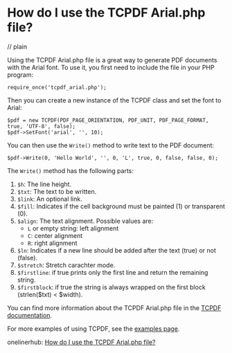 # How do I use the TCPDF Arial.php file?
// plain

Using the TCPDF Arial.php file is a great way to generate PDF documents with the Arial font. To use it, you first need to include the file in your PHP program:

```
require_once('tcpdf_arial.php');
```

Then you can create a new instance of the TCPDF class and set the font to Arial:

```
$pdf = new TCPDF(PDF_PAGE_ORIENTATION, PDF_UNIT, PDF_PAGE_FORMAT, true, 'UTF-8', false);
$pdf->SetFont('arial', '', 10);
```

You can then use the `Write()` method to write text to the PDF document:

```
$pdf->Write(0, 'Hello World', '', 0, 'L', true, 0, false, false, 0);
```

The `Write()` method has the following parts:

1. `$h`: The line height.
2. `$txt`: The text to be written.
3. `$link`: An optional link.
4. `$fill`: Indicates if the cell background must be painted (1) or transparent (0).
5. `$align`: The text alignment. Possible values are:
    * `L` or empty string: left alignment
    * `C`: center alignment
    * `R`: right alignment
6. `$ln`: Indicates if a new line should be added after the text (true) or not (false).
7. `$stretch`: Stretch carachter mode.
8. `$firstline`: if true prints only the first line and return the remaining string.
9. `$firstblock`: if true the string is always wrapped on the first block (strlen($txt) < $width).

You can find more information about the TCPDF Arial.php file in the [TCPDF documentation](https://tcpdf.org/docs/source_docs/classTCPDF/#a9a3b09e8e4f8d972f8a77e6b1c8d09e).

For more examples of using TCPDF, see the [examples page](https://tcpdf.org/examples/).

onelinerhub: [How do I use the TCPDF Arial.php file?](https://onelinerhub.com/php-tcpdf/how-do-i-use-the-tcpdf-arial-php-file)